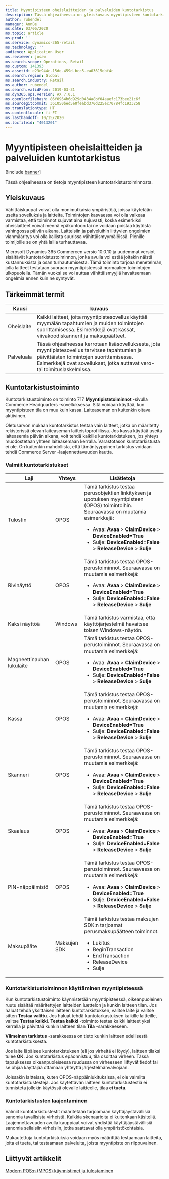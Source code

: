 ```yaml
---
title: Myyntipisteen oheislaitteiden ja palveluiden kuntotarkistus
description: Tässä ohjeaiheessa on yleiskuvaus myyntipisteen kuntotarkistustoiminnosta.
author: rubendel
manager: AnnBe
ms.date: 03/06/2020
ms.topic: article
ms.prod: ''
ms.service: dynamics-365-retail
ms.technology: ''
audience: Application User
ms.reviewer: josaw
ms.search.scope: Operations, Retail
ms.custom: 141393
ms.assetid: e23e944c-15de-459d-bcc5-ea03615ebf4c
ms.search.region: Global
ms.search.industry: Retail
ms.author: rubendel
ms.search.validFrom: 2019-03-31
ms.dyn365.ops.version: AX 7.0.1
ms.openlocfilehash: 86f0964b6d929d0434a8bf04aaefc173bee21c6f
ms.sourcegitcommit: 361050bed5e0feabd370d225ec70784fc1933258
ms.translationtype: HT
ms.contentlocale: fi-FI
ms.lasthandoff: 10/15/2020
ms.locfileid: "4013201"
---
```

# <a name="health-check-for-pos-peripherals-and-services"></a>Myyntipisteen oheislaitteiden ja palveluiden kuntotarkistus

[!include [banner](includes/banner.md)]

Tässä ohjeaiheessa on tietoja myyntipisteen kuntotarkistustoiminnosta.

## <a name="overview"></a>Yleiskuvaus

Vähittäiskaupat voivat olla monimutkaisia ympäristöjä, joissa käytetään useita sovelluksia ja laitteita. Toimintojen kasvaessa voi olla vaikeaa varmistaa, että toiminnot sujuvat aina sujuvasti, koska esimerkiksi oheislaitteet voivat mennä epäkuntoon tai ne voidaan poistaa käytöstä vahingossa päivän aikana. Laitteisiin ja palveluihin liittyvien ongelmien vianmääritys voi olla kallista suurissa vähittäismyymälöissä. Pienille toimijoille se on yhtä lailla turhauttavaa.

Microsoft Dynamics 365 Commercen versio 10.0.10 ja uudemmat versiot sisältävät kuntotarkistustoiminnon, jonka avulla voi estää joitakin näistä kustannuksista ja osan turhautumisesta. Tämä toiminto tarjoaa menetelmän, jolla laitteet testataan suoraan myyntipisteessä normaalien toimintojen ulkopuolella. Tämän vuoksi se voi auttaa vähittäismyyjiä havaitsemaan ongelmia ennen kuin ne syntyvät.

## <a name="key-terms"></a>Tärkeimmät termit

| Kausi | kuvaus |
|---|---|
| Oheislaite | Kaikki laitteet, joita myyntipistesovellus käyttää myymälän tapahtumien ja muiden toimintojen suorittamisessa. Esimerkkejä ovat kassat, viivakoodiskannerit ja maksupäätteet. |
| Palveluala | Tässä ohjeaiheessa kerrotaan lisäsovelluksesta, jota myyntipistesovellus tarvitsee tapahtumien ja päivittäisten toimintojen suorittamisessa. Esimerkkejä ovat sovellukset, jotka auttavat vero- tai toimituslaskelmissa. |

## <a name="health-check-operation"></a>Kuntotarkistustoiminto

Kuntotarkistustoiminto on toiminto 717 **Myyntipistetoiminnot** -sivulla Commerce Headquarters -sovelluksessa. Sitä voidaan käyttää, kun myyntipisteen tila on muu kuin kassa. Laiteaseman on kuitenkin oltava aktiivinen.

Oletusarvon mukaan kuntotarkistus testaa vain laitteet, jotka on määritetty rekisterissä olevan laiteaseman laitteistoprofiilissa. Jos kassa käyttää useita laiteasemia päivän aikana, voit tehdä kaikille kuntotarkistuksen, jos yhteys muodostetaan yhteen laiteasemaan kerralla. Varastotason kuntotarkistusta ei ole. On kuitenkin mahdollista, että tämäntyyppinen tarkistus voidaan tehdä Commerce Server -laajennettavuuden kautta.

### <a name="out-of-box-health-checks"></a>Valmiit kuntotarkistukset

| Laji | Yhteys | Lisätietoja |
|---|---|---|
| Tulostin | OPOS | Tämä tarkistus testaa perusobjektien linkityksen ja upotuksen myyntipisteen (OPOS) toimintoihin. Seuraavassa on muutamia esimerkkejä:<ul><li>Avaa: **Avaa** &gt; **ClaimDevice** &gt; **DeviceEnabled=True**</li><li>Sulje: **DeviceEnabled=False** &gt; **ReleaseDevice** &gt; **Sulje**</li></ul> |
| Rivinäyttö | OPOS | Tämä tarkistus testaa OPOS-perustoiminnot. Seuraavassa on muutamia esimerkkejä:<ul><li>Avaa: **Avaa** &gt; **ClaimDevice** &gt; **DeviceEnabled=True**</li><li>Sulje: **DeviceEnabled=False** &gt; **ReleaseDevice** &gt; **Sulje**</li></ul> |
| Kaksi näyttöä | Windows | Tämä tarkistus varmistaa, että käyttöjärjestelmä havaitsee toisen Windows-näytön. | 
| Magneettinauhan lukulaite | OPOS | Tämä tarkistus testaa OPOS-perustoiminnot. Seuraavassa on muutamia esimerkkejä:<ul><li>Avaa: **Avaa** &gt; **ClaimDevice** &gt; **DeviceEnabled=True**</li><li>Sulje: **DeviceEnabled=False** &gt; **ReleaseDevice** &gt; **Sulje**</li></ul> |
| Kassa | OPOS | Tämä tarkistus testaa OPOS-perustoiminnot. Seuraavassa on muutamia esimerkkejä:<ul><li>Avaa: **Avaa** &gt; **ClaimDevice** &gt; **DeviceEnabled=True**</li><li>Sulje: **DeviceEnabled=False** &gt; **ReleaseDevice** &gt; **Sulje**</li></ul> | 
| Skanneri | OPOS | Tämä tarkistus testaa OPOS-perustoiminnot. Seuraavassa on muutamia esimerkkejä:<ul><li>Avaa: **Avaa** &gt; **ClaimDevice** &gt; **DeviceEnabled=True**</li><li>Sulje: **DeviceEnabled=False** &gt; **ReleaseDevice** &gt; **Sulje**</li></ul> | 
| Skaalaus | OPOS | Tämä tarkistus testaa OPOS-perustoiminnot. Seuraavassa on muutamia esimerkkejä:<ul><li>Avaa: **Avaa** &gt; **ClaimDevice** &gt; **DeviceEnabled=True**</li><li>Sulje: **DeviceEnabled=False** &gt; **ReleaseDevice** &gt; **Sulje**</li></ul> |
| PIN-näppäimistö | OPOS | Tämä tarkistus testaa OPOS-perustoiminnot. Seuraavassa on muutamia esimerkkejä:<ul><li>Avaa: **Avaa** &gt; **ClaimDevice** &gt; **DeviceEnabled=True**</li><li>Sulje: **DeviceEnabled=False** &gt; **ReleaseDevice** &gt; **Sulje**</li></ul> |
| Maksupääte | Maksujen SDK | Tämä tarkistus testaa maksujen SDK:n tarjoamat perusmaksupäätteen toiminnot. <ul><li>Lukitus</li><li>BeginTransaction</li><li>EndTransaction</li><li>ReleaseDevice</li><li>Sulje</li></ul> |

### <a name="using-the-health-check-operation-in-the-pos"></a>Kuntotarkistustoiminnon käyttäminen myyntipisteessä

Kun kuntotarkistustoiminto käynnistetään myyntipisteessä, oikeanpuoleinen ruutu sisältää määritettyjen laitteiden luettelon ja kunkin laitteen tilan. Jos haluat tehdä yksittäisen laitteen kuntotarkistuksen, valitse laite ja valitse sitten **Testaa valittu**. Jos haluat tehdä kuntotarkastuksen kaikille laitteille, valitse **Testaa kaikki**. **Testaa kaikki** -toiminto testaa kaikki laitteet yksi kerralla ja päivittää kunkin laitteen tilan **Tila** -sarakkeeseen.

**Viimeinen tarkistus** -sarakkeessa on tieto kunkin laitteen edellisestä kuntotarkistuksesta.

Jos laite läpäisee kuntotarkistuksen (eli jos virheitä ei löydy), laitteen tilaksi tulee **OK**. Jos kuntotarkistus epäonnistuu, tila osoittaa virheen. Tässä tapauksessa oikeanpuoleisessa ruudussa on virheeseen liittyvät tiedot tai se ohjaa käyttäjää ottamaan yhteyttä järjestelmänvalvojaan.

Joissakin laitteissa, kuten OPOS-näppäinlukituksissa, ei ole valmiita kuntotarkistustestejä. Jos käytettävän laitteen kuntotarkistustestiä ei tunnisteta jollekin käytössä olevalle laitteelle, tilaa **ei tueta**.

### <a name="extending-health-checks"></a>Kuntotarkistusten laajentaminen

Valmiit kuntotarkistustestit määritetään tarjoamaan käyttäjäystävällisiä sanomia tavallisista virheistä. Kaikkia skenaarioita ei kuitenkaan käsitellä. Laajennettavuuden avulla kauppiaat voivat yhdistää käyttäjäystävällisiä sanomia sellaisiin virheisiin, jotka saattavat olla ympäristökohtaisia.

Mukautettuja kuntotarkistuksia voidaan myös määrittää testaamaan laitteita, joita ei tueta, tai testaamaan palveluita, joista myyntipiste on riippuvainen.

## <a name="related-articles"></a>Liittyvät artikkelit

[Modern POS:n (MPOS) käynnistimet ja tulostaminen](dev-itpro/pos-trigger-printing.md)
